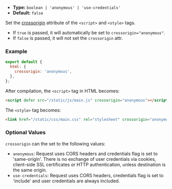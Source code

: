 - **Type:** `boolean | 'anonymous' | 'use-credentials'`
- **Default:** `false`

Set the [crossorigin](https://developer.mozilla.org/en-US/docs/Web/HTML/Attributes/crossorigin) attribute of the `<script>` and `<style>` tags.

- If `true` is passed, it will automatically be set to `crossorigin="anonymous"`.
- If `false` is passed, it will not set the `crossorigin` attr.

### Example

```js
export default {
  html: {
    crossorigin: 'anonymous',
  },
};
```

After compilation, the `<script>` tag in HTML becomes:

```html
<script defer src="/static/js/main.js" crossorigin="anonymous"></script>
```

The `<style>` tag becomes:

```html
<link href="/static/css/main.css" rel="stylesheet" crossorigin="anonymous" />
```

### Optional Values

`crossorigin` can the set to the following values:

- `anonymous`: Request uses CORS headers and credentials flag is set to 'same-origin'. There is no exchange of user credentials via cookies, client-side SSL certificates or HTTP authentication, unless destination is the same origin.
- `use-credentials`: Request uses CORS headers, credentials flag is set to 'include' and user credentials are always included.

